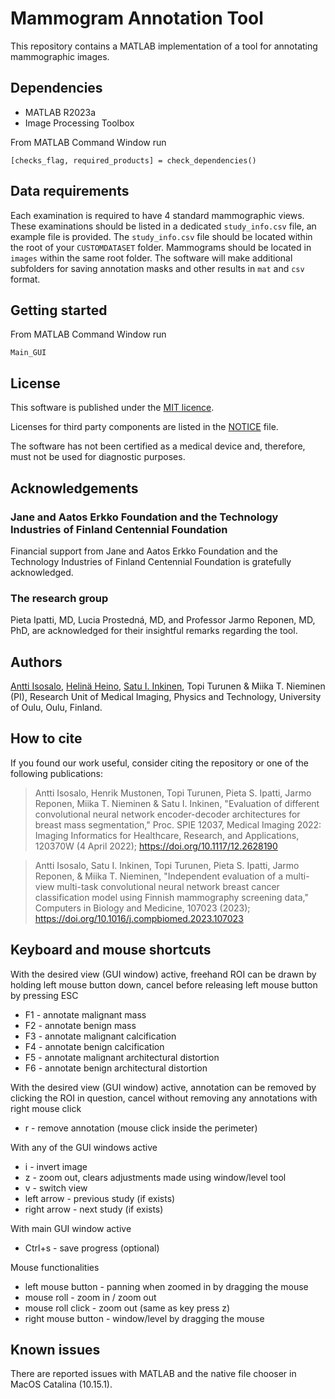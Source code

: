 # Mammogram Annotation Tool

This repository contains a MATLAB implementation of a tool for annotating mammographic images.

## Dependencies

* MATLAB R2023a
* Image Processing Toolbox

From MATLAB Command Window run

```
[checks_flag, required_products] = check_dependencies()
```

## Data requirements

Each examination is required to have 4 standard mammographic views. These examinations should be listed in a dedicated `study_info.csv` file, an example file is provided. The `study_info.csv` file should be located within the root of your `CUSTOMDATASET` folder. Mammograms should be located in `images` within the same root folder. The software will make additional subfolders for saving annotation masks and other results in `mat` and `csv` format.

## Getting started

From MATLAB Command Window run

```
Main_GUI
```

## License

This software is published under the [MIT licence](https://github.com/MIPT-Oulu/MammogramAnnotationTool_public/blob/main/LICENSE).

Licenses for third party components are listed in the [NOTICE](https://github.com/MIPT-Oulu/MammogramAnnotationTool_public/blob/main/NOTICE.txt) file.

The software has not been certified as a medical device and, therefore, must not be used for diagnostic purposes.

## Acknowledgements

### Jane and Aatos Erkko Foundation and the Technology Industries of Finland Centennial Foundation

Financial support from Jane and Aatos Erkko Foundation and the Technology Industries of Finland Centennial Foundation is gratefully acknowledged.

### The research group

Pieta Ipatti, MD, Lucia Prostedná, MD, and Professor Jarmo Reponen, MD, PhD, are acknowledged for their insightful remarks regarding the tool.

## Authors

[Antti Isosalo](https://github.com/aisosalo), [Helinä Heino](https://github.com/hheino), [Satu I. Inkinen](https://github.com/siinkine), Topi Turunen & Miika T. Nieminen (PI), Research Unit of Medical Imaging, Physics and Technology, University of Oulu, Oulu, Finland.

## How to cite

If you found our work useful, consider citing the repository or one of the following publications:

> Antti Isosalo, Henrik Mustonen, Topi Turunen, Pieta S. Ipatti, Jarmo Reponen, Miika T. Nieminen & Satu I. Inkinen, "Evaluation of different convolutional neural network encoder-decoder architectures for breast mass segmentation," Proc. SPIE 12037, Medical Imaging 2022: Imaging Informatics for Healthcare, Research, and Applications, 120370W (4 April 2022); https://doi.org/10.1117/12.2628190

> Antti Isosalo, Satu I. Inkinen, Topi Turunen, Pieta S. Ipatti, Jarmo Reponen, & Miika T. Nieminen, "Independent evaluation of a multi-view multi-task convolutional neural network breast cancer classification model using Finnish mammography screening data," Computers in Biology and Medicine, 107023 (2023); https://doi.org/10.1016/j.compbiomed.2023.107023

## Keyboard and mouse shortcuts

With the desired view (GUI window) active, freehand ROI can be drawn by holding left mouse button down, cancel before releasing left mouse button by pressing ESC
* F1 - annotate malignant mass
* F2 - annotate benign mass
* F3 - annotate malignant calcification
* F4 - annotate benign calcification
* F5 - annotate malignant architectural distortion
* F6 - annotate benign architectural distortion

With the desired view (GUI window) active, annotation can be removed by clicking the ROI in question, cancel without removing any annotations with right mouse click
* r - remove annotation (mouse click inside the perimeter)

With any of the GUI windows active
* i - invert image
* z - zoom out, clears adjustments made using window/level tool
* v - switch view
* left arrow - previous study (if exists)
* right arrow - next study (if exists)

With main GUI window active
* Ctrl+s - save progress (optional)

Mouse functionalities
* left mouse button - panning when zoomed in by dragging the mouse
* mouse roll - zoom in / zoom out
* mouse roll click - zoom out (same as key press z)
* right mouse button - window/level by dragging the mouse

## Known issues

There are reported issues with MATLAB and the native file chooser in MacOS Catalina (10.15.1).
